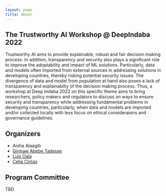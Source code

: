 ```yaml
---
layout: page
title: About
---
```


## The Trustworthy AI Workshop @ DeepIndaba 2022

Trustworthy AI aims to provide explainable, robust and fair decision making process. In addition, transparency and security also plays a significant role to improve the adoptability and impact of ML solutions. Particularly, data and models often imported from external sources in addressing solutions in developing countries, thereby  risking potential security issues.   The  divergence of data and model from population at hand also poses a lack of transparency and explainabilty of the decision making process. Thus,  a  workshop at Deep Indaba 2022 on this specific theme aims to bring researchers, policy makers and regulators to discuss on ways to ensure security and transparency while addressing fundamental problems in developing countries, particularly, when data and models are imported and/or collected locally with less focus on ethical consideraions and governance guidelines.

## Organizers

-  Aisha Alaagib
-  [Girmaw Abebe Tadesse](https://researcher.watson.ibm.com/researcher/view.php?person=ibm-Girmaw.Abebe.Tadesse) 
-  [Luis Oala](https://luisoala.net/)
-  [Celia Cintas](https://celiacintas.github.io/about/)

## Program Committee
TBD
